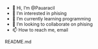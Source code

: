 - 👋 Hi, I’m @Pauaracil
- 👀 I’m interested in phising
- 🌱 I’m currently learning programming
- 💞️ I’m looking to collaborate on phising
- 📫 How to reach me, email

<!---
Pauaracil/Pauaracil is a ✨ special ✨ repository because its `README.md` (this file) appears on your GitHub profile.
You can click the Preview link to take a look at your changes.
--->

README.md
